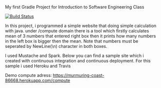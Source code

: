 My first Gradle Project for Introduction to Software Engineering Class

[![Build Status](https://travis-ci.com/kaanuzunpinar/FirstGradle.svg?branch=main)](https://travis-ci.com/kaanuzunpinar/FirstGradle)

In this project, i programmed a simple website that doing simple calculation with java. under
/compute domain there is a tool which firstly calculates mean of 3 numbers that entered right box
then it prints how many numbers in the left box is bigger then the mean. Note that numbers must be seperated by NewLine(\n) character in both boxes.

I used Mustache and Spark.
Below you can find a sample site which i created with continuous integration and continuous deployment.
For this sample i used Heroku and Travis

Demo compute adress: https://murmuring-coast-86668.herokuapp.com/compute
